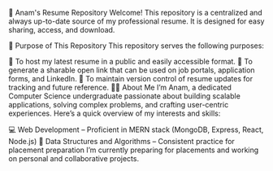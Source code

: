 📄 Anam's Resume Repository
Welcome! This repository is a centralized and always up-to-date source of my professional resume. It is designed for easy sharing, access, and download.

📌 Purpose of This Repository
This repository serves the following purposes:

📂 To host my latest resume in a public and easily accessible format.
🔗 To generate a sharable open link that can be used on job portals, application forms, and LinkedIn.
📄 To maintain version control of resume updates for tracking and future reference.
🧑‍💼 About Me
I’m Anam, a dedicated Computer Science undergraduate passionate about building scalable applications, solving complex problems, and crafting user-centric experiences. Here’s a quick overview of my interests and skills:

💻 Web Development – Proficient in MERN stack (MongoDB, Express, React, Node.js)
🧠 Data Structures and Algorithms – Consistent practice for placement preparation
I’m currently preparing for placements and working on personal and collaborative projects.
